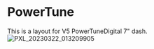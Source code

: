 # PowerTune
This is a layout for V5 PowerTuneDigital 7" dash. ![PXL_20230322_013209905](https://user-images.githubusercontent.com/13685175/226784712-8d77a1a6-3599-4a30-9cd1-fa89ff327f80.jpg)
